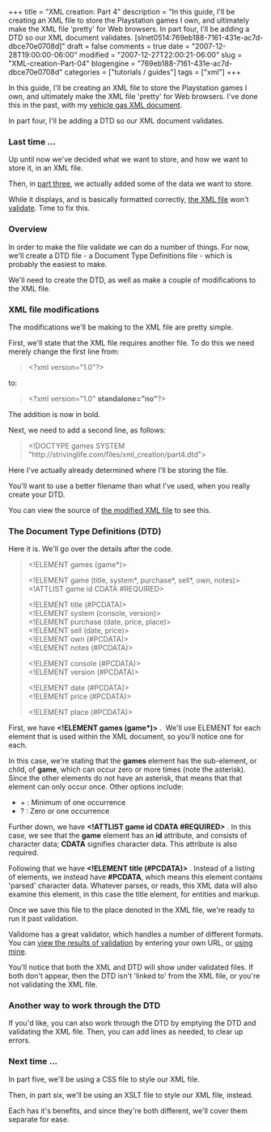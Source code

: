 +++
title = "XML creation: Part 4"
description = "In this guide, I'll be creating an XML file to store the Playstation games I own, and ultimately make the XML file 'pretty' for Web browsers. In part four, I'll be adding a DTD so our XML document validates. [slnet0514:769eb188-7161-431e-ac7d-dbce70e0708d]"
draft = false
comments = true
date = "2007-12-28T19:00:00-06:00"
modified = "2007-12-27T22:00:21-06:00"
slug = "XML-creation-Part-04"
blogengine = "769eb188-7161-431e-ac7d-dbce70e0708d"
categories = ["tutorials / guides"]
tags = ["xml"]
+++

<p>
In this guide, I&#39;ll be creating an XML file to store the Playstation games I own, and ultimately make the XML file &#39;pretty&#39; for Web browsers. I&#39;ve done this in the past, with my <a href="http://jamesrskemp.net/vehicle_gas.xml" target="_blank">vehicle gas XML document</a>. 
</p>
<div class="note">
<p>
In part four, I&#39;ll be adding a DTD so our XML document validates. 
</p>
</div>
<h3>Last time ...</h3>
<p>
Up until now we&#39;ve decided what we want to store, and how we want to store it, in an XML file. 
</p>
<p>
Then, in <a href="/words/post/XML-creation-Part-03.aspx">part three</a>, we actually added some of the data we want to store. 
</p>
<p>
While it displays, and is basically formatted correctly, <a href="/files/xml_creation/part3.xml" target="_blank">the XML file</a> won&#39;t <a href="http://www.validome.org/xml/validate/" target="_blank">validate</a>. Time to fix this. 
</p>
<h3>Overview</h3>
<p>
In order to make the file validate we can do a number of things. For now, we&#39;ll create a DTD file - a Document Type Definitions file - which is probably the easiest to make. 
</p>
<p>
We&#39;ll need to create the DTD, as well as make a couple of modifications to the XML file. 
</p>
<h3>XML file modifications</h3>
<p>
The modifications we&#39;ll be making to the XML file are pretty simple. 
</p>
<p>
First, we&#39;ll state that the XML file requires another file. To do this&nbsp;we need merely change the first line from: 
</p>
<blockquote>
	<p>
	&lt;?xml version=&quot;1.0&quot;?&gt; 
	</p>
</blockquote>
<p>
to: 
</p>
<blockquote>
	<p>
	&lt;?xml version=&quot;1.0&quot; <strong>standalone=&quot;no&quot;</strong>?&gt; 
	</p>
</blockquote>
<p>
The addition is now in bold. 
</p>
<p>
Next, we need to add a second line, as follows: 
</p>
<blockquote>
	<p>
	&lt;!DOCTYPE games SYSTEM &quot;http://strivinglife.com/files/xml_creation/part4.dtd&quot;&gt; 
	</p>
</blockquote>
<p>
Here I&#39;ve actually already determined where I&#39;ll be storing the file. 
</p>
<div class="tip">
<p>
You&#39;ll want to use a better filename than what I&#39;ve used, when you really create your DTD. 
</p>
</div>
<p>
You can view the source of <a href="/files/xml_creation/part4.xml" target="_blank">the modified XML file</a> to see this. 
</p>
<h3>The Document Type Definitions (DTD)</h3>
<p>
Here it is. We&#39;ll go over the details after the code. 
</p>
<blockquote>
	<p>
	&lt;!ELEMENT games (game*)&gt; 
	</p>
	<p>
	&lt;!ELEMENT game (title, system*, purchase*, sell*, own, notes)&gt;<br />
	&lt;!ATTLIST game id CDATA #REQUIRED&gt; 
	</p>
	<p>
	&lt;!ELEMENT title (#PCDATA)&gt;<br />
	&lt;!ELEMENT system (console, version)&gt;<br />
	&lt;!ELEMENT purchase (date, price, place)&gt;<br />
	&lt;!ELEMENT sell (date, price)&gt;<br />
	&lt;!ELEMENT own (#PCDATA)&gt;<br />
	&lt;!ELEMENT notes (#PCDATA)&gt; 
	</p>
	<p>
	&lt;!ELEMENT console (#PCDATA)&gt;<br />
	&lt;!ELEMENT version (#PCDATA)&gt; 
	</p>
	<p>
	&lt;!ELEMENT date (#PCDATA)&gt;<br />
	&lt;!ELEMENT price (#PCDATA)&gt; 
	</p>
	<p>
	&lt;!ELEMENT place (#PCDATA)&gt;&nbsp; 
	</p>
</blockquote>
<p>
First, we have <strong>&lt;!ELEMENT games (game*)&gt;</strong> .&nbsp; We&#39;ll use ELEMENT for each element that is used within the XML document, so you&#39;ll notice one for each. 
</p>
<p>
In this case, we&#39;re stating that the <strong>games</strong> element has the sub-element, or child,&nbsp;of <strong>game</strong>,&nbsp;which can&nbsp;occur zero&nbsp;or more times&nbsp;(note the asterisk). Since the other elements do not have an asterisk, that means that that element can only occur once. Other options include: 
</p>
<ul>
	<li>+ : Minimum of one occurrence</li>
	<li>? : Zero or one occurrence</li>
</ul>
<p>
Further down, we have <strong>&lt;!ATTLIST game id CDATA #REQUIRED&gt;</strong> . In this case, we see that the <strong>game</strong> element has an <strong>id</strong> attribute, and consists of character data; <strong>CDATA</strong> signifies character&nbsp;data. This attribute is also required. 
</p>
<p>
Following that we have <strong>&lt;!ELEMENT title (#PCDATA)&gt;</strong> . Instead of a listing of elements, we instead have <strong>#PCDATA</strong>, which means this element contains &#39;parsed&#39; character data. Whatever parses, or reads, this XML data will also examine this element, in this case the title element, for entities and markup. 
</p>
<p>
Once we save this file to the place denoted in the XML file, we&#39;re ready to run it past validation. 
</p>
<p>
Validome has a great validator, which handles a number of different formats. You can <a href="http://www.validome.org/xml/validate/?lang=en&amp;url=http://strivinglife.com/files/xml_creatio" target="_blank">view the results of validation</a> by entering your own URL, or <a href="/files/xml_creation/part4.xml" target="_blank">using mine</a>. 
</p>
<div class="note">
<p>
You&#39;ll notice that both the XML and DTD will show under validated files. If both don&#39;t appear, then the DTD isn&#39;t &#39;linked to&#39; from the XML file, or you&#39;re not validating the XML file. 
</p>
</div>
<h3>Another way to work through the DTD</h3>
<p>
If you&#39;d like, you can also work through the DTD by emptying the DTD and validating the XML file. Then, you can add lines as needed, to clear up errors. 
</p>
<h3>Next time ...</h3>
<p>
In part five, we&#39;ll be using a CSS file to style our XML file. 
</p>
<p>
Then, in part six, we&#39;ll be using an XSLT file to style our XML file, instead. 
</p>
<p>
Each has it&#39;s benefits, and since they&#39;re both different, we&#39;ll cover them separate for ease. 
</p>

